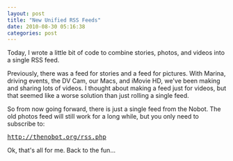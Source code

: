```yaml
---
layout: post
title: "New Unified RSS Feeds"
date: 2010-08-30 05:16:38
categories: post
---
```

Today, I wrote a little bit of code to combine stories, photos, and videos into a single RSS feed.

Previously, there was a feed for stories and a feed for pictures.  With Marina, driving events, the DV Cam, our Macs, and iMovie HD, we've been making and sharing lots of videos.  I thought about making a feed just for videos, but that seemed like a worse solution than just rolling a single feed.

So from now going forward, there is just a single feed from the Nobot.  The old photos feed will still work for a long while, but you only need to subscribe to:
<pre>
<a href='http://thenobot.org/rss.php'>http://thenobot.org/rss.php</a>
</pre>

Ok, that's all for me.  Back to the fun...
